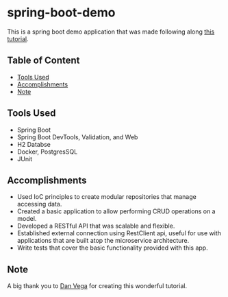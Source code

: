 # spring-boot-demo

This is a spring boot demo application that was made following
along [this tutorial](https://www.youtube.com/watch?v=31KTdfRH6nY&t=8958s).

## Table of Content

- [Tools Used](#tools-used)
- [Accomplishments](#accomplishments)
- [Note](#note)

## Tools Used

- Spring Boot
- Spring Boot DevTools, Validation, and Web
- H2 Databse
- Docker, PostgresSQL
- JUnit

## Accomplishments

- Used IoC principles to create modular repositories that manage accessing data.
- Created a basic application to allow performing CRUD operations on a model.
- Developed a RESTful API that was scalable and flexible.
- Established external connection using RestClient api, useful for use with applications that are built atop the
  microservice architecture.
- Write tests that cover the basic functionality provided with this app.

## Note

A big thank you to [Dan Vega](https://danvega.dev/) for creating this wonderful tutorial.